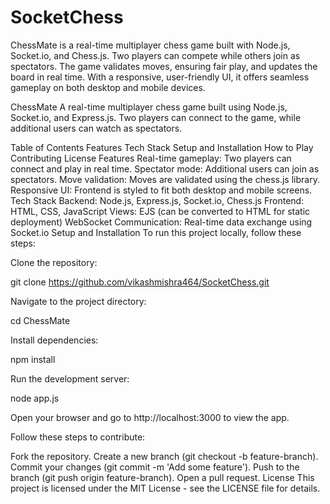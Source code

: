 # SocketChess
ChessMate is a real-time multiplayer chess game built with Node.js, Socket.io, and Chess.js. Two players can compete while others join as spectators. The game validates moves, ensuring fair play, and updates the board in real time. With a responsive, user-friendly UI, it offers seamless gameplay on both desktop and mobile devices.

ChessMate
A real-time multiplayer chess game built using Node.js, Socket.io, and Express.js. Two players can connect to the game, while additional users can watch as spectators.

Table of Contents
Features
Tech Stack
Setup and Installation
How to Play
Contributing
License
Features
Real-time gameplay: Two players can connect and play in real time.
Spectator mode: Additional users can join as spectators.
Move validation: Moves are validated using the chess.js library.
Responsive UI: Frontend is styled to fit both desktop and mobile screens.
Tech Stack
Backend: Node.js, Express.js, Socket.io, Chess.js
Frontend: HTML, CSS, JavaScript
Views: EJS (can be converted to HTML for static deployment)
WebSocket Communication: Real-time data exchange using Socket.io
Setup and Installation
To run this project locally, follow these steps:

Clone the repository:

git clone https://github.com/vikashmishra464/SocketChess.git

Navigate to the project directory:


cd ChessMate

Install dependencies:


npm install

Run the development server:

node app.js

Open your browser and go to http://localhost:3000 to view the app.

Follow these steps to contribute:

Fork the repository.
Create a new branch (git checkout -b feature-branch).
Commit your changes (git commit -m 'Add some feature').
Push to the branch (git push origin feature-branch).
Open a pull request.
License
This project is licensed under the MIT License - see the LICENSE file for details.
